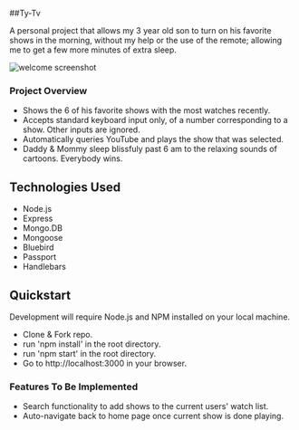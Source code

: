 ##Ty-Tv

A personal project that allows my 3 year old son to turn on his favorite shows in the morning, without
my help or the use of the remote; allowing me to get a few more minutes of extra sleep.

![welcome screenshot](https://github.com/Seeker0/Ty-TV/blob/master/images/public/screenshot.png)

### Project Overview

* Shows the 6 of his favorite shows with the most watches recently.
* Accepts standard keyboard input only, of a number corresponding to a show. Other inputs are ignored.
* Automatically queries YouTube and plays the show that was selected.
* Daddy & Mommy sleep blissfuly past 6 am to the relaxing sounds of cartoons. Everybody wins.

## Technologies Used

* Node.js
* Express
* Mongo.DB
* Mongoose
* Bluebird
* Passport
* Handlebars

## Quickstart

Development will require Node.js and NPM installed on your local machine.

* Clone & Fork repo.
* run 'npm install' in the root directory.
* run 'npm start' in the root directory.
* Go to http://localhost:3000 in your browser.

### Features To Be Implemented

* Search functionality to add shows to the current users' watch list.
* Auto-navigate back to home page once current show is done playing.
